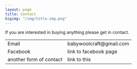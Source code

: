 ```yaml
---
layout: page
title: Contact
bigimg: "/img/title-img.png"
---
```


If you are interested in buying anything please get in contact.

<center>
    <table>
        <tr>
            <td>Email</td> <td> babywoolcraft@gmail.com </td>
        </tr>
	<tr>
            <td>Facebook</td> <td>link to facebook page</td>
        </tr>
	<tr>
            <td>another form of contact</td> <td>link to this</td>
        </tr>
    </table>
</center>
